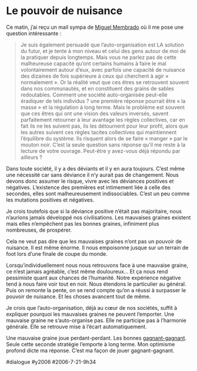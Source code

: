 # Le pouvoir de nuisance

Ce matin, j’ai reçu un mail sympa de [Miguel Membrado](http://membrado.blogs.com) où il me pose une question intéressante :

> Je suis également persuadé que l’auto-organisation est LA solution du futur, et je tente à mon niveau et celui des gens autour de moi de la pratiquer depuis longtemps. Mais vous ne parlez pas de cette malheureuse capacité qu’ont certains humains à faire le mal volontairement autour d’eux, avec parfois une capacité de nuisance des dizaines de fois supérieure à ceux qui cherchent à agir « normalement ». Or la réalité veut que ces êtres se retrouvent souvent dans nos communautés, et en constituent des grains de sables redoutables. Comment une société auto-organisée peut-elle éradiquer de tels individus ? une première réponse pourrait être « la masse » et la régulation à long terme. Mais le problème est souvent que ces êtres qui ont une vision des valeurs inversés, savent parfaitement retourner à leur avantage les règles collectives, car en fait ils ne les suivent pas, ils les détournent pour leur profit, alors que les autres suivent ces règles tacites collectives qui maintiennent l’équilibre du système. Ils risquent alors de se faire « manger » par le mouton noir. C’est la seule question sans réponse qu’il me reste à la lecture de votre ouvrage. Peut-être y avez-vous déjà répondu par ailleurs ?

Dans toute société, il y a des déviants et il y en aura toujours. C’est même une nécessité car sans déviance il n’y aurait pas de changement. Nous devons donc assumer le risque, vivre avec les déviances positives et négatives. L’existence des premières est intimement liée à celle des secondes, elles sont malheureusement indissociables. C’est un peu comme les mutations positives et négatives.

Je crois toutefois que si la déviance positive n’était pas majoritaire, nous n’aurions jamais développé nos civilisations. Les mauvaises graines existent mais elles n’empêchent pas les bonnes graines, infiniment plus nombreuses, de prospérer.

Cela ne veut pas dire que les mauvaises graines n’ont pas un pouvoir de nuisance. Il est même énorme. Il nous empoisonne jusque sur un terrain de foot lors d’une finale de coupe du monde.

Lorsqu’individuellement nous nous retrouvons face à une mauvaise graine, ce n’est jamais agréable, c’est même douloureux… Et ça nous rend pessimiste quant aux chances de l’humanité. Notre expérience négative tend à nous faire voir tout en noir. Nous étendons le particulier au général. Puis on remonte la pente, on se rend compte qu’on a réussi à surpasser le pouvoir de nuisance. Et les choses avancent tout de même.

Je crois que l’auto-organisation, déjà au cœur de nos sociétés, suffit à expliquer pourquoi les mauvaises graines ne peuvent l’emporter. Une mauvaise graine ne s’auto-organise pas. Elle ne participe pas à l’harmonie générale. Elle se retrouve mise à l’écart automatiquement.

Une mauvaise graine joue perdant-perdant. Les bonnes [gagnant-gagnant](../5/win-win.md). Seule cette seconde stratégie l’emporte à long terme. Mon optimisme profond dicte ma réponse. C’est ma façon de jouer gagnant-gagnant.

#dialogue #y2006 #2006-7-21-9h34
